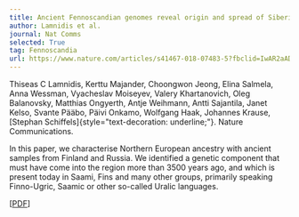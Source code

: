 ```yaml
---
title: Ancient Fennoscandian genomes reveal origin and spread of Siberian ancestry in Europe
author: Lamnidis et al.
journal: Nat Comms
selected: True
tag: Fennoscandia
url: https://www.nature.com/articles/s41467-018-07483-5?fbclid=IwAR2aADc6tB6QzpYRunAssxdag4dP_hvaAQLfYrnuS0Uoa2Ennq9RbjR8VoA
---
```


Thiseas C Lamnidis, Kerttu Majander, Choongwon Jeong, Elina Salmela, Anna Wessman, Vyacheslav Moiseyev, Valery Khartanovich, Oleg Balanovsky, Matthias Ongyerth, Antje Weihmann, Antti Sajantila, Janet Kelso, Svante Pääbo, Päivi Onkamo, Wolfgang Haak, Johannes Krause, [Stephan Schiffels]{style="text-decoration: underline;"}. Nature Communications. 

In this paper, we characterise Northern European ancestry with ancient samples from Finland and Russia. We identified a genetic component that must have come into the region more than 3500 years ago, and which is present today in Saami, Fins and many other groups, primarily speaking Finno-Ugric, Saamic or other so-called Uralic languages.

\[[PDF](https://www.nature.com/articles/s41467-018-07483-5.pdf)\]